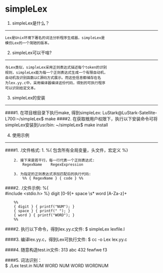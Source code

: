 simpleLex
=========
1. simpleLex是什么？
-------------------------
    Lex是Unix环境下著名的词法分析程序生成器，simpleLex是
    模仿Lex的一个简陋的版本。
    
2. simpleLex可以干啥?
-------------------------
    与Lex类似，simpleLex采用正则表达式描述每个token的识别  
    规则，simpleLex能为每一个正则表达式生成一个有限自动机， 
    自动机及识别函数以C源码方式展示。而这些信息都储存在名  
    为lex.yy.c中，采用编译器编译这份代码，得到的可执行程序  
    可以识别给定文本。

3. simpleLex的安装
-------------------------
####1. 在项目根目录下执行make, 得到simpleLex: 
        LuStark@LuStark-Satellite-L700:~/simpleLex$ make 
####2. 在获取根用户权限下，执行以下安装命令可将simpleLex安装到/usr/bin: 
        ~/simpleLex$ make install

4. 使用示例
---------------------------------- 
####1. .l文件格式: 
        1. %{ 包含所有全局变量，头文件，宏定义 %} 

        2. 接下来是若干行，每一行代表一个正则表达式: 
            RegexName    RegexExpression 

        3. 为指定的正则表达式添加匹配后的执行代码: 
            %% { RegexName } { code } %%


####2. .l文件示例:
        %{  
            #include <stdio.h> 
        %} 
        digit   [0-9]+ 
        space   \s* 
        word    [A-Za-z]+ 
 
        %% 
        { digit } { printf("NUM"); } 
        { space } { printf(" "); } 
        { word } { printf("WORD"); } 
        %% 

####2. 执行以下命令，得到lex.yy.c文件: 
            $ simpleLex lexfile.l 

####3. 编译lex.yy.c，得到Lex可执行文件: 
            $ cc -o Lex lex.yy.c 

####4. 随意构造test.in文件: 
            313 abc 432  fewfwe f3 

####5. 词法识别：  
            $ ./Lex test.in 
            NUM WORD NUM WORD WORDNUM 

